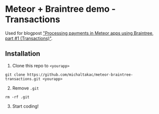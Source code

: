 # Meteor + Braintree demo - Transactions

Used for blogpost ["Processing payments in Meteor apps using Braintree, part #1 (Transactions)"]().

## <a name="installation"></a> Installation

1. Clone this repo to `<yourapp>`

  `git clone https://github.com/michaltakac/meteor-braintree-transactions.git <yourapp>`

2. Remove `.git`

  `rm -rf .git`

3. Start coding!
